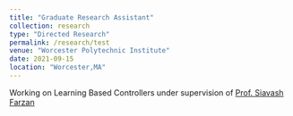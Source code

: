 ```yaml
---
title: "Graduate Research Assistant"
collection: research
type: "Directed Research"
permalink: /research/test
venue: "Worcester Polytechnic Institute"
date: 2021-09-15 
location: "Worcester,MA"
---
```


Working on Learning Based Controllers under supervision of [Prof. Siavash Farzan](https://sfarzan.com/) 

